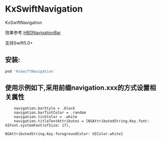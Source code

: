 # KxSwiftNavigation
KxSwiftNavigation

效果参考 [HBDNavigationBar](https://github.com/listenzz/HBDNavigationBar.git)

支持Swift5.0+

## 安装:
```ruby
pod 'KxSwiftNavigation'
```

## 使用示例如下,采用前缀navigation.xxx的方式设置相关属性
```
    navigation.barStyle = .black
    navigation.barTintColor = .random
    navigation.tintColor = .white
    navigation.titleTextAttributes = [NSAttributedString.Key.font: UIFont.systemFont(ofSize: 17),
                                      NSAttributedString.Key.foregroundColor: UIColor.white]
```

